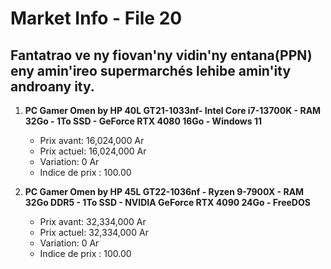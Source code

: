 # Market Info - File 20

## Fantatrao ve ny fiovan'ny vidin'ny entana(PPN) eny amin'ireo supermarchés lehibe amin'ity androany ity.

1. **PC Gamer Omen by HP 40L GT21-1033nf- Intel Core i7-13700K - RAM 32Go - 1To SSD - GeForce RTX 4080 16Go - Windows 11**
   - Prix avant: 16,024,000 Ar
   - Prix actuel: 16,024,000 Ar
   - Variation: 0 Ar
   - Indice de prix : 100.00

2. **PC Gamer Omen by HP 45L GT22-1036nf - Ryzen 9-7900X - RAM 32Go DDR5 - 1To SSD - NVIDIA GeForce RTX 4090 24Go - FreeDOS**
   - Prix avant: 32,334,000 Ar
   - Prix actuel: 32,334,000 Ar
   - Variation: 0 Ar
   - Indice de prix : 100.00

